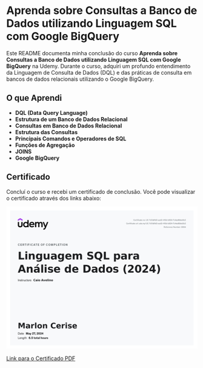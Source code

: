 # Aprenda sobre Consultas a Banco de Dados utilizando Linguagem SQL com Google BigQuery

Este README documenta minha conclusão do curso **Aprenda sobre Consultas a Banco de Dados utilizando Linguagem SQL com Google BigQuery** na Udemy. Durante o curso, adquiri um profundo entendimento da Linguagem de Consulta de Dados (DQL) e das práticas de consulta em bancos de dados relacionais utilizando o Google BigQuery.

## O que Aprendi

- **DQL (Data Query Language)**
- **Estrutura de um Banco de Dados Relacional**
- **Consultas em Banco de Dados Relacional**
- **Estrutura das Consultas**
- **Principais Comandos e Operadores de SQL**
- **Funções de Agregação**
- **JOINS**
- **Google BigQuery**

## Certificado

Concluí o curso e recebi um certificado de conclusão. Você pode visualizar o certificado através dos links abaixo:

[![Certificado de Conclusão](./UC-7a7a6fd3-acd2-410d-b924-7c4ed6bbd3c2.jpg)](./UC-7a7a6fd3-acd2-410d-b924-7c4ed6bbd3c2.pdf)

[Link para o Certificado PDF](./UC-7a7a6fd3-acd2-410d-b924-7c4ed6bbd3c2.pdf)
